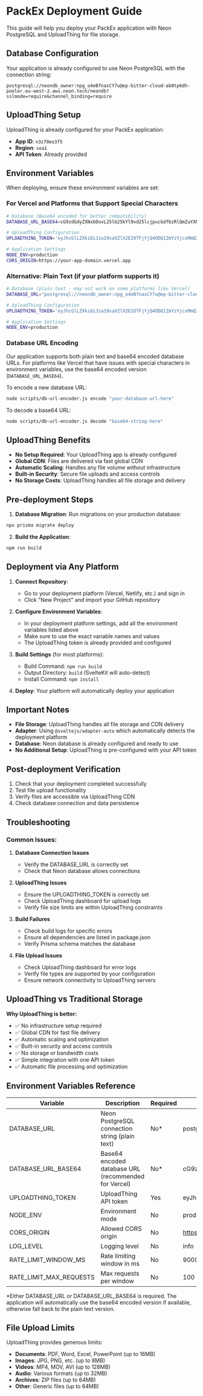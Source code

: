# PackEx Deployment Guide

This guide will help you deploy your PackEx application with Neon PostgreSQL and UploadThing for file storage.

## Database Configuration

Your application is already configured to use Neon PostgreSQL with the connection string:
```
postgresql://neondb_owner:npg_o4eBfnasCY7u@ep-bitter-cloud-ab0tp6dh-pooler.eu-west-2.aws.neon.tech/neondb?sslmode=require&channel_binding=require
```

## UploadThing Setup

UploadThing is already configured for your PackEx application:
- **App ID**: `n3z70eo3f5`
- **Region**: `sea1`
- **API Token**: Already provided

## Environment Variables

When deploying, ensure these environment variables are set:

### For Vercel and Platforms that Support Special Characters
```bash
# Database (Base64 encoded for better compatibility)
DATABASE_URL_BASE64=cG9zdGdyZXNxbDovL25lb25kYl9vd25lcjpucGdfbzRlQmZuYXNDWT==

# UploadThing Configuration
UPLOADTHING_TOKEN='eyJhcGlLZXkiOiJza19saXZlX2E2OTFjYjQ4ODQ1ZmYzYjcxMmQ2YmIyMzFiYjk4MjczM2E5MjFjMjAzMGNkNjEwNGQ1MTc1Y2YzNmI0ZmI4MmEiLCJhcHBJZCI6Im4zejcwZW8zZjUiLCJyZWdpb25zIjpbInNlYTEiXX0='

# Application Settings
NODE_ENV=production
CORS_ORIGIN=https://your-app-domain.vercel.app
```

### Alternative: Plain Text (if your platform supports it)
```bash
# Database (plain text - may not work on some platforms like Vercel)
DATABASE_URL="postgresql://neondb_owner:npg_o4eBfnasCY7u@ep-bitter-cloud-ab0tp6dh-pooler.eu-west-2.aws.neon.tech/neondb?sslmode=require&channel_binding=require"

# UploadThing Configuration
UPLOADTHING_TOKEN='eyJhcGlLZXkiOiJza19saXZlX2E2OTFjYjQ4ODQ1ZmYzYjcxMmQ2YmIyMzFiYjk4MjczM2E5MjFjMjAzMGNkNjEwNGQ1MTc1Y2YzNmI0ZmI4MmEiLCJhcHBJZCI6Im4zejcwZW8zZjUiLCJyZWdpb25zIjpbInNlYTEiXX0='

# Application Settings
NODE_ENV=production
```

### Database URL Encoding
Our application supports both plain text and base64 encoded database URLs. For platforms like Vercel that have issues with special characters in environment variables, use the base64 encoded version (`DATABASE_URL_BASE64`).

To encode a new database URL:
```bash
node scripts/db-url-encoder.js encode "your-database-url-here"
```

To decode a base64 URL:
```bash
node scripts/db-url-encoder.js decode "base64-string-here"
```

## UploadThing Benefits

- **No Setup Required**: Your UploadThing app is already configured
- **Global CDN**: Files are delivered via fast global CDN
- **Automatic Scaling**: Handles any file volume without infrastructure
- **Built-in Security**: Secure file uploads and access controls
- **No Storage Costs**: UploadThing handles all file storage and delivery

## Pre-deployment Steps

1. **Database Migration**: Run migrations on your production database:
```bash
npx prisma migrate deploy
```

2. **Build the Application**:
```bash
npm run build
```

## Deployment via Any Platform

1. **Connect Repository**: 
   - Go to your deployment platform (Vercel, Netlify, etc.) and sign in
   - Click "New Project" and import your GitHub repository

2. **Configure Environment Variables**:
   - In your deployment platform settings, add all the environment variables listed above
   - Make sure to use the exact variable names and values
   - The UploadThing token is already provided and configured

3. **Build Settings** (for most platforms):
   - Build Command: `npm run build`
   - Output Directory: `build` (SvelteKit will auto-detect)
   - Install Command: `npm install`

4. **Deploy**: Your platform will automatically deploy your application

## Important Notes

- **File Storage**: UploadThing handles all file storage and CDN delivery
- **Adapter**: Using `@sveltejs/adapter-auto` which automatically detects the deployment platform
- **Database**: Neon database is already configured and ready to use
- **No Additional Setup**: UploadThing is pre-configured with your API token

## Post-deployment Verification

1. Check that your deployment completed successfully
2. Test file upload functionality  
3. Verify files are accessible via UploadThing CDN
4. Check database connection and data persistence

## Troubleshooting

### Common Issues:

1. **Database Connection Issues**
   - Verify the DATABASE_URL is correctly set
   - Check that Neon database allows connections

2. **UploadThing Issues**
   - Ensure the UPLOADTHING_TOKEN is correctly set
   - Check UploadThing dashboard for upload logs
   - Verify file size limits are within UploadThing constraints

3. **Build Failures**
   - Check build logs for specific errors
   - Ensure all dependencies are listed in package.json
   - Verify Prisma schema matches the database

4. **File Upload Issues**
   - Check UploadThing dashboard for error logs
   - Verify file types are supported by your configuration
   - Ensure network connectivity to UploadThing servers

## UploadThing vs Traditional Storage

**Why UploadThing is better:**
- ✅ No infrastructure setup required
- ✅ Global CDN for fast file delivery
- ✅ Automatic scaling and optimization
- ✅ Built-in security and access controls
- ✅ No storage or bandwidth costs
- ✅ Simple integration with one API token
- ✅ Automatic file processing and optimization

## Environment Variables Reference

| Variable | Description | Required | Example |
|----------|-------------|----------|---------|
| DATABASE_URL | Neon PostgreSQL connection string (plain text) | No* | postgresql://user:pass@host:5432/db |
| DATABASE_URL_BASE64 | Base64 encoded database URL (recommended for Vercel) | No* | cG9zdGdyZXNxbDov... |
| UPLOADTHING_TOKEN | UploadThing API token | Yes | eyJhcGlLZXk... |
| NODE_ENV | Environment mode | No | production |
| CORS_ORIGIN | Allowed CORS origin | No | https://yourdomain.com |
| LOG_LEVEL | Logging level | No | info |
| RATE_LIMIT_WINDOW_MS | Rate limiting window in ms | No | 900000 |
| RATE_LIMIT_MAX_REQUESTS | Max requests per window | No | 100 |

*Either DATABASE_URL or DATABASE_URL_BASE64 is required. The application will automatically use the base64 encoded version if available, otherwise fall back to the plain text version.

## File Upload Limits

UploadThing provides generous limits:
- **Documents**: PDF, Word, Excel, PowerPoint (up to 16MB)
- **Images**: JPG, PNG, etc. (up to 8MB)
- **Videos**: MP4, MOV, AVI (up to 128MB)  
- **Audio**: Various formats (up to 32MB)
- **Archives**: ZIP files (up to 64MB)
- **Other**: Generic files (up to 64MB)

